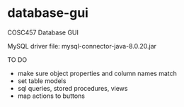 # database-gui
COSC457 Database GUI

MySQL driver file: mysql-connector-java-8.0.20.jar

TO DO
- make sure object properties and column names match
- set table models
- sql queries, stored procedures, views
- map actions to buttons